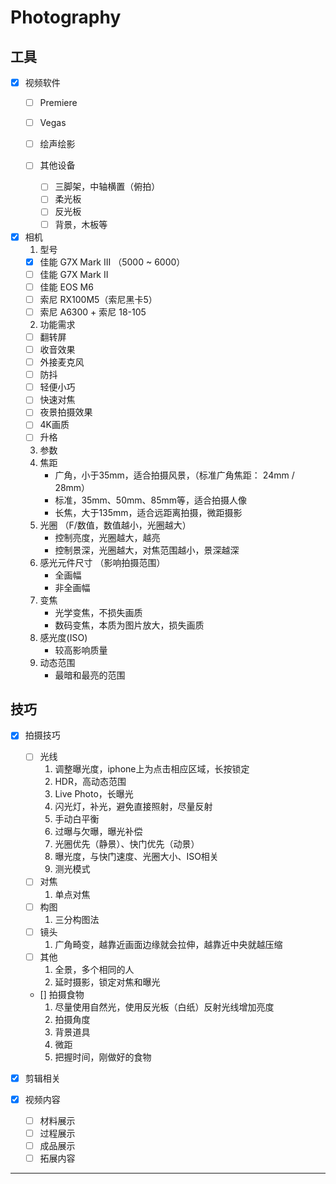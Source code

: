 # Photography

## 工具
  - [x] 视频软件
    - [ ] Premiere
    - [ ] Vegas
    - [ ] 绘声绘影

    - [ ] 其他设备
	  - [ ] 三脚架，中轴横置（俯拍）
	  - [ ] 柔光板
	  - [ ] 反光板
	  - [ ] 背景，木板等

  - [x] 相机
    1. 型号
      - [x] 佳能 G7X Mark III （5000 ~ 6000）
      - [ ] 佳能 G7X Mark II
      - [ ] 佳能 EOS M6
      - [ ] 索尼 RX100M5（索尼黑卡5）
      - [ ] 索尼 A6300 + 索尼 18-105
    2. 功能需求
      - [ ] 翻转屏
      - [ ] 收音效果
      - [ ] 外接麦克风
      - [ ] 防抖
      - [ ] 轻便小巧
      - [ ] 快速对焦
      - [ ] 夜景拍摄效果
      - [ ] 4K画质
      - [ ] 升格
    3. 参数
      1. 焦距
          - 广角，小于35mm，适合拍摄风景，（标准广角焦距： 24mm / 28mm）
          - 标准，35mm、50mm、85mm等，适合拍摄人像
          - 长焦，大于135mm，适合远距离拍摄，微距摄影
      2. 光圈 （F/数值，数值越小，光圈越大）
          - 控制亮度，光圈越大，越亮
          - 控制景深，光圈越大，对焦范围越小，景深越深
      3. 感光元件尺寸 （影响拍摄范围）
          - 全画幅
          - 非全画幅
      4. 变焦
          - 光学变焦，不损失画质
          - 数码变焦，本质为图片放大，损失画质
      5. 感光度(ISO)
          - 较高影响质量
      6. 动态范围
          - 最暗和最亮的范围

## 技巧
  - [x] 拍摄技巧
    - [ ] 光线
        1. 调整曝光度，iphone上为点击相应区域，长按锁定
        2. HDR，高动态范围
        3. Live Photo，长曝光
        4. 闪光灯，补光，避免直接照射，尽量反射
        5. 手动白平衡
        6. 过曝与欠曝，曝光补偿
        7. 光圈优先（静景）、快门优先（动景）
        8. 曝光度，与快门速度、光圈大小、ISO相关
        9. 测光模式
    - [ ] 对焦
        1. 单点对焦
    - [ ] 构图
        1. 三分构图法
    - [ ] 镜头
        1. 广角畸变，越靠近画面边缘就会拉伸，越靠近中央就越压缩
    - [ ] 其他
        1. 全景，多个相同的人
        2. 延时摄影，锁定对焦和曝光

    - [] 拍摄食物
        1. 尽量使用自然光，使用反光板（白纸）反射光线增加亮度
        2. 拍摄角度
        3. 背景道具
        4. 微距
        5. 把握时间，刚做好的食物
  
  - [x] 剪辑相关

  - [x] 视频内容
    - [ ] 材料展示
    - [ ] 过程展示
    - [ ] 成品展示
    - [ ] 拓展内容

---